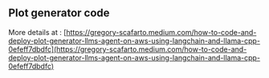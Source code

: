 ## Plot generator code 

More details at : [https://gregory-scafarto.medium.com/how-to-code-and-deploy-plot-generator-llms-agent-on-aws-using-langchain-and-llama-cpp-0efeff7dbdfc](https://gregory-scafarto.medium.com/how-to-code-and-deploy-plot-generator-llms-agent-on-aws-using-langchain-and-llama-cpp-0efeff7dbdfc)
